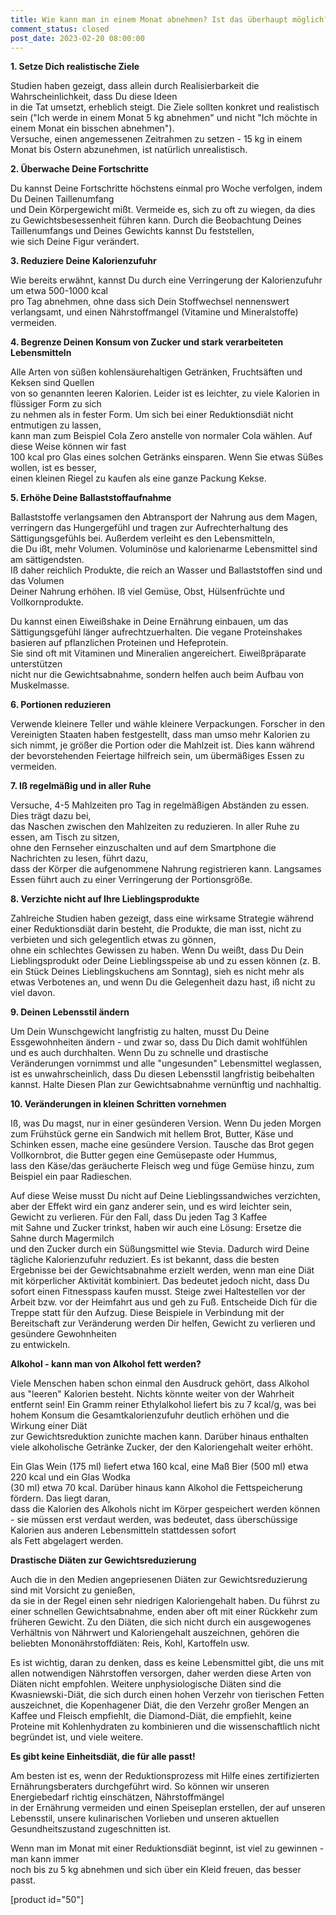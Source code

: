```yaml
---
title: Wie kann man in einem Monat abnehmen? Ist das überhaupt möglich?
comment_status: closed
post_date: 2023-02-20 08:00:00
---
```

<!-- wp:paragraph -->
<p></p>
<!-- /wp:paragraph -->

<!-- wp:paragraph -->
<p><strong>1. Setze Dich realistische Ziele</strong></p>
<!-- /wp:paragraph -->

<!-- wp:paragraph -->
<p>Studien haben gezeigt, dass allein durch Realisierbarkeit die Wahrscheinlichkeit, dass Du diese Ideen <br>in die Tat umsetzt, erheblich steigt. Die Ziele sollten konkret und realistisch sein ("Ich werde in einem Monat 5 kg abnehmen" und nicht "Ich möchte in einem Monat ein bisschen abnehmen"). <br>Versuche, einen angemessenen Zeitrahmen zu setzen - 15 kg in einem Monat bis Ostern abzunehmen, ist natürlich unrealistisch.</p>
<!-- /wp:paragraph -->

<!-- wp:paragraph -->
<p><strong>2. Überwache Deine Fortschritte</strong></p>
<!-- /wp:paragraph -->

<!-- wp:paragraph -->
<p>Du kannst Deine Fortschritte höchstens einmal pro Woche verfolgen, indem Du Deinen Taillenumfang <br>und Dein Körpergewicht mißt. Vermeide es, sich zu oft zu wiegen, da dies zu Gewichtsbesessenheit führen kann. Durch die Beobachtung Deines Taillenumfangs und Deines Gewichts kannst Du feststellen, <br>wie sich Deine Figur verändert.</p>
<!-- /wp:paragraph -->

<!-- wp:paragraph -->
<p><strong>3. Reduziere Deine  Kalorienzufuhr</strong></p>
<!-- /wp:paragraph -->

<!-- wp:paragraph -->
<p>Wie bereits erwähnt, kannst Du durch eine Verringerung der Kalorienzufuhr um etwa 500-1000 kcal <br>pro Tag abnehmen, ohne dass sich Dein Stoffwechsel nennenswert verlangsamt, und einen Nährstoffmangel (Vitamine und Mineralstoffe) vermeiden.</p>
<!-- /wp:paragraph -->

<!-- wp:paragraph -->
<p><strong>4. Begrenze Deinen Konsum von Zucker und stark verarbeiteten Lebensmitteln</strong></p>
<!-- /wp:paragraph -->

<!-- wp:paragraph -->
<p>Alle Arten von süßen kohlensäurehaltigen Getränken, Fruchtsäften und Keksen sind Quellen <br>von so genannten leeren Kalorien. Leider ist es leichter, zu viele Kalorien in flüssiger Form zu sich <br>zu nehmen als in fester Form. Um sich bei einer Reduktionsdiät nicht entmutigen zu lassen, <br>kann man zum Beispiel Cola Zero anstelle von normaler Cola wählen. Auf diese Weise können wir fast <br>100 kcal pro Glas eines solchen Getränks einsparen. Wenn Sie etwas Süßes wollen, ist es besser, <br>einen kleinen Riegel zu kaufen als eine ganze Packung Kekse.</p>
<!-- /wp:paragraph -->

<!-- wp:paragraph -->
<p><strong>5. Erhöhe Deine Ballaststoffaufnahme</strong></p>
<!-- /wp:paragraph -->

<!-- wp:paragraph -->
<p>Ballaststoffe verlangsamen den Abtransport der Nahrung aus dem Magen, verringern das Hungergefühl und tragen zur Aufrechterhaltung des Sättigungsgefühls bei. Außerdem verleiht es den Lebensmitteln, <br>die Du ißt, mehr Volumen. Voluminöse und kalorienarme Lebensmittel sind am sättigendsten. <br>Iß daher reichlich Produkte, die reich an Wasser und Ballaststoffen sind und das Volumen <br>Deiner Nahrung erhöhen. Iß viel Gemüse, Obst, Hülsenfrüchte und Vollkornprodukte.</p>
<!-- /wp:paragraph -->

<!-- wp:paragraph -->
<p>Du kannst einen Eiweißshake in Deine Ernährung einbauen, um das Sättigungsgefühl länger aufrechtzuerhalten. Die vegane Proteinshakes basieren auf pflanzlichen Proteinen und Hefeprotein. <br>Sie sind oft mit Vitaminen und Mineralien angereichert. Eiweißpräparate unterstützen <br>nicht nur die Gewichtsabnahme, sondern helfen auch beim Aufbau von Muskelmasse.</p>
<!-- /wp:paragraph -->

<!-- wp:paragraph -->
<p><strong>6. Portionen reduzieren</strong></p>
<!-- /wp:paragraph -->

<!-- wp:paragraph -->
<p>Verwende kleinere Teller und wähle kleinere Verpackungen. Forscher in den Vereinigten Staaten haben festgestellt, dass man umso mehr Kalorien zu sich nimmt, je größer die Portion oder die Mahlzeit ist. Dies kann während der bevorstehenden Feiertage hilfreich sein, um übermäßiges Essen zu vermeiden.</p>
<!-- /wp:paragraph -->

<!-- wp:paragraph -->
<p><strong>7. Iß regelmäßig und in aller Ruhe</strong></p>
<!-- /wp:paragraph -->

<!-- wp:paragraph -->
<p>Versuche, 4-5 Mahlzeiten pro Tag in regelmäßigen Abständen zu essen. Dies trägt dazu bei, <br>das Naschen zwischen den Mahlzeiten zu reduzieren. In aller Ruhe zu essen, am Tisch zu sitzen, <br>ohne den Fernseher einzuschalten und auf dem Smartphone die Nachrichten zu lesen, führt dazu, <br>dass der Körper die aufgenommene Nahrung registrieren kann. Langsames Essen führt auch zu einer Verringerung der Portionsgröße.</p>
<!-- /wp:paragraph -->

<!-- wp:paragraph -->
<p><strong>8. Verzichte nicht auf Ihre Lieblingsprodukte</strong></p>
<!-- /wp:paragraph -->

<!-- wp:paragraph -->
<p>Zahlreiche Studien haben gezeigt, dass eine wirksame Strategie während einer Reduktionsdiät darin besteht, die Produkte, die man isst, nicht zu verbieten und sich gelegentlich etwas zu gönnen, <br>ohne ein schlechtes Gewissen zu haben. Wenn Du weißt, dass Du Dein Lieblingsprodukt oder Deine Lieblingsspeise ab und zu essen können (z. B. ein Stück Deines Lieblingskuchens am Sonntag), sieh es nicht mehr als etwas Verbotenes an, und wenn Du die Gelegenheit dazu hast, iß nicht zu viel davon.</p>
<!-- /wp:paragraph -->

<!-- wp:paragraph -->
<p><strong>9. Deinen Lebensstil ändern</strong></p>
<!-- /wp:paragraph -->

<!-- wp:paragraph -->
<p>Um Dein Wunschgewicht langfristig zu halten, musst Du Deine Essgewohnheiten ändern - und zwar so, dass Du Dich damit wohlfühlen und es auch durchhalten. Wenn Du zu schnelle und drastische Veränderungen vornimmst und alle "ungesunden" Lebensmittel weglassen, ist es unwahrscheinlich, dass Du diesen Lebensstil langfristig beibehalten kannst. Halte Diesen Plan zur Gewichtsabnahme vernünftig und nachhaltig.</p>
<!-- /wp:paragraph -->

<!-- wp:paragraph -->
<p><strong>10. Veränderungen in kleinen Schritten vornehmen</strong></p>
<!-- /wp:paragraph -->

<!-- wp:paragraph -->
<p>Iß, was Du magst, nur in einer gesünderen Version. Wenn Du jeden Morgen zum Frühstück gerne ein Sandwich mit hellem Brot, Butter, Käse und Schinken essen, mache eine gesündere Version. Tausche das Brot gegen Vollkornbrot, die Butter gegen eine Gemüsepaste oder Hummus, <br>lass den Käse/das geräucherte Fleisch weg und füge Gemüse hinzu, zum Beispiel ein paar Radieschen.</p>
<!-- /wp:paragraph -->

<!-- wp:paragraph -->
<p>Auf diese Weise musst Du nicht auf Deine Lieblingssandwiches verzichten, aber der Effekt wird ein ganz anderer sein, und es wird leichter sein, Gewicht zu verlieren. Für den Fall, dass Du jeden Tag 3 Kaffee <br>mit Sahne und Zucker trinkst, haben wir auch eine Lösung: Ersetze die Sahne durch Magermilch <br>und den Zucker durch ein Süßungsmittel wie Stevia. Dadurch wird Deine tägliche Kalorienzufuhr reduziert. Es ist bekannt, dass die besten Ergebnisse bei der Gewichtsabnahme erzielt werden, wenn man eine Diät mit körperlicher Aktivität kombiniert. Das bedeutet jedoch nicht, dass Du sofort einen Fitnesspass kaufen musst. Steige zwei Haltestellen vor der Arbeit bzw. vor der Heimfahrt aus und geh zu Fuß. Entscheide Dich für die Treppe statt für den Aufzug. Diese Beispiele in Verbindung mit der Bereitschaft zur Veränderung werden Dir helfen, Gewicht zu verlieren und gesündere Gewohnheiten <br>zu entwickeln.</p>
<!-- /wp:paragraph -->

<!-- wp:paragraph -->
<p><strong>Alkohol - kann man von Alkohol fett werden?</strong></p>
<!-- /wp:paragraph -->

<!-- wp:paragraph -->
<p>Viele Menschen haben schon einmal den Ausdruck gehört, dass Alkohol aus "leeren" Kalorien besteht. Nichts könnte weiter von der Wahrheit entfernt sein! Ein Gramm reiner Ethylalkohol liefert bis zu 7 kcal/g, was bei hohem Konsum die Gesamtkalorienzufuhr deutlich erhöhen und die Wirkung einer Diät <br>zur Gewichtsreduktion zunichte machen kann. Darüber hinaus enthalten viele alkoholische Getränke Zucker, der den Kaloriengehalt weiter erhöht.</p>
<!-- /wp:paragraph -->

<!-- wp:paragraph -->
<p>Ein Glas Wein (175 ml) liefert etwa 160 kcal, eine Maß Bier (500 ml) etwa 220 kcal und ein Glas Wodka <br>(30 ml) etwa 70 kcal. Darüber hinaus kann Alkohol die Fettspeicherung fördern. Das liegt daran, <br>dass die Kalorien des Alkohols nicht im Körper gespeichert werden können - sie müssen erst verdaut werden, was bedeutet, dass überschüssige Kalorien aus anderen Lebensmitteln stattdessen sofort <br>als Fett abgelagert werden.</p>
<!-- /wp:paragraph -->

<!-- wp:paragraph -->
<p><strong>Drastische Diäten zur Gewichtsreduzierung</strong></p>
<!-- /wp:paragraph -->

<!-- wp:paragraph -->
<p>Auch die in den Medien angepriesenen Diäten zur Gewichtsreduzierung sind mit Vorsicht zu genießen, <br>da sie in der Regel einen sehr niedrigen Kaloriengehalt haben. Du führst zu einer schnellen Gewichtsabnahme, enden aber oft mit einer Rückkehr zum früheren Gewicht. Zu den Diäten, die sich nicht durch ein ausgewogenes Verhältnis von Nährwert und Kaloriengehalt auszeichnen, gehören die beliebten Mononährstoffdiäten: Reis, Kohl, Kartoffeln usw.</p>
<!-- /wp:paragraph -->

<!-- wp:paragraph -->
<p>Es ist wichtig, daran zu denken, dass es keine Lebensmittel gibt, die uns mit allen notwendigen Nährstoffen versorgen, daher werden diese Arten von Diäten nicht empfohlen. Weitere unphysiologische Diäten sind die Kwasniewski-Diät, die sich durch einen hohen Verzehr von tierischen Fetten auszeichnet, die Kopenhagener Diät, die den Verzehr großer Mengen an Kaffee und Fleisch empfiehlt, die Diamond-Diät, die empfiehlt, keine Proteine mit Kohlenhydraten zu kombinieren und die wissenschaftlich nicht begründet ist, und viele weitere.</p>
<!-- /wp:paragraph -->

<!-- wp:paragraph -->
<p><strong>Es gibt keine Einheitsdiät, die für alle passt!</strong></p>
<!-- /wp:paragraph -->

<!-- wp:paragraph -->
<p>Am besten ist es, wenn der Reduktionsprozess mit Hilfe eines zertifizierten Ernährungsberaters durchgeführt wird. So können wir unseren Energiebedarf richtig einschätzen, Nährstoffmängel <br>in der Ernährung vermeiden und einen Speiseplan erstellen, der auf unseren Lebensstil, unsere kulinarischen Vorlieben und unseren aktuellen Gesundheitszustand zugeschnitten ist.</p>
<!-- /wp:paragraph -->

<!-- wp:paragraph -->
<p>Wenn man im Monat mit einer Reduktionsdiät beginnt, ist viel zu gewinnen - man kann immer <br>noch bis zu 5 kg abnehmen und sich über ein Kleid freuen, das besser passt.</p>
<!-- /wp:paragraph -->

<!-- wp:shortcode -->
[product id="50"]
<!-- /wp:shortcode -->